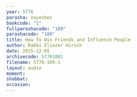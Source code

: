 ```yaml
---
year: 5776
parasha: Vayeshev
bookcode: "1"
fullparashacode: "109"
parashacode: "109"
title: How To Win Friends and Influence People
author: Rabbi Eliezer Hirsch
date: 2015-12-05
archivecode: 57761091
filename: 5776-109-1
layout: audio
moment: 
shabbat: 
occasion: 
---
```


